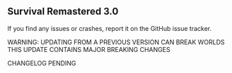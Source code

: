 ## Survival Remastered 3.0


If you find any issues or crashes, report it on the GitHub issue tracker.

WARNING: UPDATING FROM A PREVIOUS VERSION CAN BREAK WORLDS
THIS UPDATE CONTAINS MAJOR BREAKING CHANGES

CHANGELOG PENDING